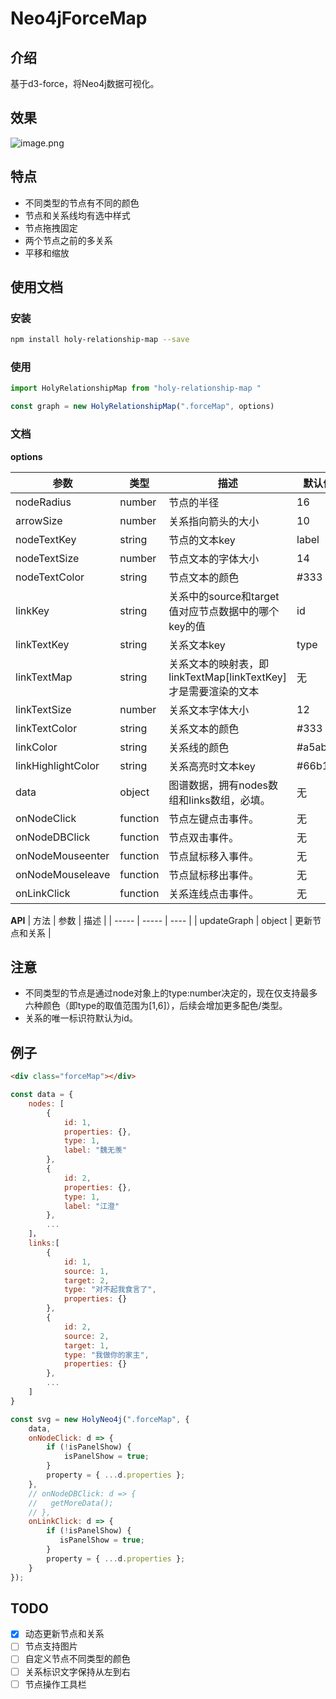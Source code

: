 # Neo4jForceMap

## 介绍
基于d3-force，将Neo4j数据可视化。

## 效果
![image.png](https://i.loli.net/2019/09/17/ktR8QpMEgmsObiq.png)

## 特点
* 不同类型的节点有不同的颜色
* 节点和关系线均有选中样式
* 节点拖拽固定
* 两个节点之前的多关系
* 平移和缩放

## 使用文档

### 安装
```sh
npm install holy-relationship-map --save
```

### 使用
```js
import HolyRelationshipMap from "holy-relationship-map "

const graph = new HolyRelationshipMap(".forceMap", options)
```

### 文档

**options**

| 参数 | 类型 | 描述 |默认值|
| --------- | ---- | ----------- |------- |
| nodeRadius | number | 节点的半径 |16|
| arrowSize | number | 关系指向箭头的大小 |10|
| nodeTextKey | string | 节点的文本key |label|
| nodeTextSize | number | 节点文本的字体大小 |14|
| nodeTextColor | string | 节点文本的颜色 |#333|
| linkKey | string | 关系中的source和target值对应节点数据中的哪个key的值 |id|
| linkTextKey | string | 关系文本key |type|
| linkTextMap | string | 关系文本的映射表，即linkTextMap[linkTextKey]才是需要渲染的文本 |无|
| linkTextSize | number | 关系文本字体大小 |12|
| linkTextColor | string | 关系文本的颜色 |#333|
| linkColor | string | 关系线的颜色 |#a5abb6|
| linkHighlightColor | string | 关系高亮时文本key |#66b1ff|
| data | object | 图谱数据，拥有nodes数组和links数组，必填。 |无|
| onNodeClick | function | 节点左键点击事件。 |无|
| onNodeDBClick | function | 节点双击事件。 |无|
| onNodeMouseenter | function | 节点鼠标移入事件。 |无|
| onNodeMouseleave | function | 节点鼠标移出事件。 |无|
| onLinkClick | function | 关系连线点击事件。 |无|

**API**
| 方法 | 参数 | 描述 |
| ----- | ----- | ---- | 
| updateGraph | object | 更新节点和关系 | 


## 注意
* 不同类型的节点是通过node对象上的type:number决定的，现在仅支持最多六种颜色（即type的取值范围为[1,6]），后续会增加更多配色/类型。
* 关系的唯一标识符默认为id。

## 例子
```html
<div class="forceMap"></div>
```
```js
const data = {
    nodes: [
        {
            id: 1,
            properties: {},
            type: 1,
            label: "魏无羡"
        },
        {
            id: 2,
            properties: {},
            type: 1,
            label: "江澄"
        },
        ...
    ]，
    links:[
        {
            id: 1,
            source: 1,
            target: 2,
            type: "对不起我食言了",
            properties: {}
        },
        {
            id: 2,
            source: 2,
            target: 1,
            type: "我做你的家主",
            properties: {}
        },
        ...
    ]
}
```
```js
const svg = new HolyNeo4j(".forceMap", {
    data,
    onNodeClick: d => {
        if (!isPanelShow) {
            isPanelShow = true;
        }
        property = { ...d.properties };
    },
    // onNodeDBClick: d => {
    //   getMoreData();
    // },
    onLinkClick: d => {
        if (!isPanelShow) {
           isPanelShow = true;
        }
        property = { ...d.properties };
    }
});
```


## TODO
- [x] 动态更新节点和关系
- [ ] 节点支持图片
- [ ] 自定义节点不同类型的颜色
- [ ] 关系标识文字保持从左到右
- [ ] 节点操作工具栏
